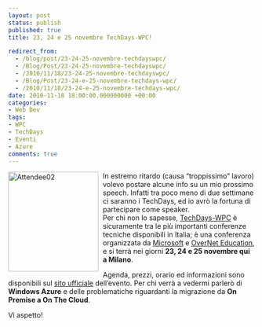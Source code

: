 ```yaml
---
layout: post
status: publish
published: true
title: 23, 24 e 25 novembre TechDays-WPC!

redirect_from: 
  - /blog/post/23-24-25-novembre-techdayswpc/
  - /Blog/Post/23-24-25-novembre-techdayswpc/
  - /2010/11/18/23-24-25-novembre-techdayswpc/
  - /Blog/Post/23-24-e-25-novembre-techdays-wpc/
  - /2010/11/18/23-24-e-25-novembre-techdays-wpc/
date: 2010-11-18 18:00:00.000000000 +00:00
categories:
- Web Dev
tags:
- WPC
- TechDays
- Eventi
- Azure
comments: true
---
```

<p><a href="http://tostring.it/UserFiles/imperugo/Attendee02_2.png" rel="shadowbox"><img style="background-image: none; border-bottom: 0px; border-left: 0px; margin: 0px 9px 0px 0px; padding-left: 0px; padding-right: 0px; display: inline; float: left; border-top: 0px; border-right: 0px; padding-top: 0px" title="Attendee02" border="0" alt="Attendee02" align="left" src="http://tostring.it/UserFiles/imperugo/Attendee02_thumb.png" width="184" height="203" /></a>In estremo ritardo (causa “troppissimo” lavoro) volevo postare alcune info su un mio prossimo speech. Infatti tra poco meno di due settimane ci saranno i TechDays, ed io avrò la fortuna di partecipare come speaker.    <br />Per chi non lo sapesse, <a title="TechDays-WPC" href="http://www.techdays-wpc.it/" rel="nofollow" target="_blank">TechDays-WPC</a> è sicuramente tra le più importanti conferenze tecniche disponibili in Italia; è una conferenza organizzata da <a title="Microsoft" href="http://www.microsoft.it" rel="nofollow" target="_blank">Microsoft</a> e <a title="OverNet Education" href="http://www.overneteducation.it/" rel="nofollow" target="_blank">OverNet Education</a>, e si terrà nei giorni <strong>23, 24 e 25 novembre qui a Milano</strong>.</p>  <p>Agenda, prezzi, orario ed informazioni sono disponibili sul <a title="TechDays WPC" href="http://www.techdays-wpc.it/" rel="nofollow" target="_blank">sito ufficiale</a> dell’evento. Per chi verrà a vedermi parlerò di <strong>Windows Azure</strong> e delle problematiche riguardanti la migrazione da <strong>On Premise a On The Cloud</strong>.</p>  <p>Vi aspetto!</p>
